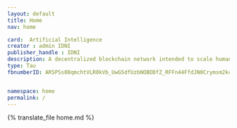 ```yaml
---
layout: default
title: Home
nav: home

card:  Artificial Intelligence
creator : admin IDNI
publisher_handle : IDNI
description: A decentralized blockchain network intended to scale human communication and collaboration using logic based Artificial Intelligence
type: Tau
fbnumberID: ARSPSs08qmchtVLR0kVb_UwG5dfUzbNOBDDfZ_RFFn44FfdJN0Crymsm2kcHsTqcYEg


namespace: home
permalink: /
---
```


{% translate_file home.md %}